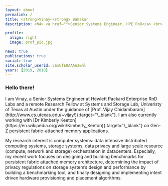 ```yaml
---
layout: about
permalink: /
title: <strong>Vinay</strong> Banakar
description: <h4> <a href="">Senior Systems Engineer, HPE RnD</a> <br> <a href="">Remote Research Fellow, UT Austin</a> </h4>

profile:
  align: right
  image: prof_pic.jpg

news: true
publications: true
social: true
site.scholar_userid: 56xUfE0AAAAJ&hl
years: [2019, 2018]
---
```


<h3>Hello there!</h3>
I am Vinay, a Senior Systems Engineer at Hewlett Packard Enterprise RnD Labs and a remote Research Fellow at Systems and Storage Lab, Univeristy of Texas at Austin under the guidance of [Prof. Vijay Chidambaram](http://www.cs.utexas.edu/~vijay/){:target="\_blank"}. I am also currently working with [Dr Kimberly Keeton](https://en.wikipedia.org/wiki/Kimberly_Keeton){:target="\_blank"} on Gen-Z persistent fabric-attached memory applications.

My research interest is computer systems: data intensive distributed computing systems, storage systems, data privacy and large scale resource (compute, network and storage) orchestration in datacenters. Especially, my recent work focuses on designing and building benchmarks for persistent fabric attached memory architecture, determining the impact of privacy regulations on storage system’s design and performance by building a benchmarking tool, and finally designing and implementing intent driven hardware provisioning and placement algorithms.